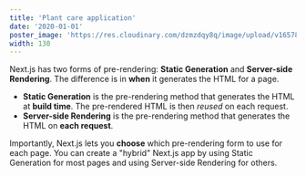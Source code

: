 ```yaml
---
title: 'Plant care application'
date: '2020-01-01'
poster_image: 'https://res.cloudinary.com/dzmzdqy8q/image/upload/v1657820379/Screenshot_20220203-152131_nahalito_xksuyx.jpg'
width: 130
---
```


Next.js has two forms of pre-rendering: **Static Generation** and **Server-side Rendering**. The difference is in **when** it generates the HTML for a page.

- **Static Generation** is the pre-rendering method that generates the HTML at **build time**. The pre-rendered HTML is then _reused_ on each request.
- **Server-side Rendering** is the pre-rendering method that generates the HTML on **each request**.

Importantly, Next.js lets you **choose** which pre-rendering form to use for each page. You can create a "hybrid" Next.js app by using Static Generation for most pages and using Server-side Rendering for others.
